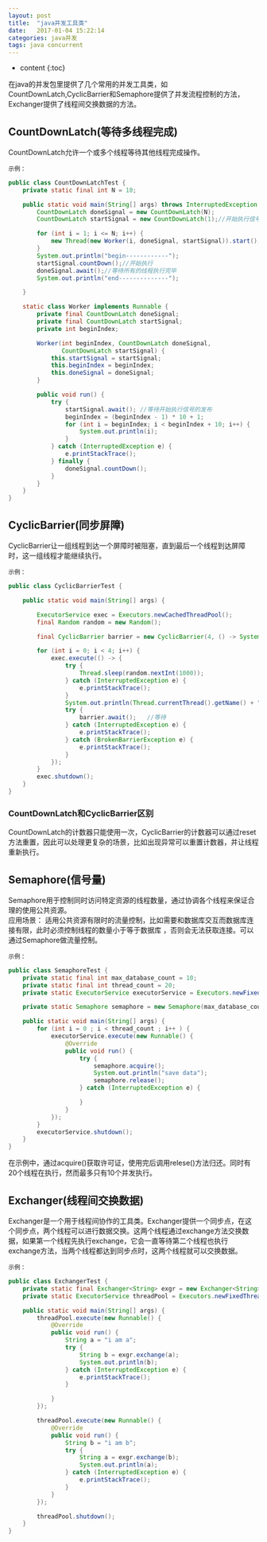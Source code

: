 ```yaml
---
layout: post
title:  "java并发工具类"
date:   2017-01-04 15:22:14
categories: java并发
tags: java concurrent
---
```


* content
{:toc}

在java的并发包里提供了几个常用的并发工具类，如CountDownLatch,CyclicBarrier和Semaphore提供了并发流程控制的方法，Exchanger提供了线程间交换数据的方法。  






## CountDownLatch(等待多线程完成)
CountDownLatch允许一个或多个线程等待其他线程完成操作。  

`示例：`  
  
```java    
public class CountDownLatchTest {
    private static final int N = 10;

    public static void main(String[] args) throws InterruptedException {
        CountDownLatch doneSignal = new CountDownLatch(N);
        CountDownLatch startSignal = new CountDownLatch(1);//开始执行信号

        for (int i = 1; i <= N; i++) {
            new Thread(new Worker(i, doneSignal, startSignal)).start();//线程启动了
        }
        System.out.println("begin------------");
        startSignal.countDown();//开始执行
        doneSignal.await();//等待所有的线程执行完毕
        System.out.println("end--------------");

    }

    static class Worker implements Runnable {
        private final CountDownLatch doneSignal;
        private final CountDownLatch startSignal;
        private int beginIndex;

        Worker(int beginIndex, CountDownLatch doneSignal,
               CountDownLatch startSignal) {
            this.startSignal = startSignal;
            this.beginIndex = beginIndex;
            this.doneSignal = doneSignal;
        }

        public void run() {
            try {
                startSignal.await(); //等待开始执行信号的发布
                beginIndex = (beginIndex - 1) * 10 + 1;
                for (int i = beginIndex; i < beginIndex + 10; i++) {
                    System.out.println(i);
                }
            } catch (InterruptedException e) {
                e.printStackTrace();
            } finally {
                doneSignal.countDown();
            }
        }
    }
}
```  

## CyclicBarrier(同步屏障)
CyclicBarrier让一组线程到达一个屏障时被阻塞，直到最后一个线程到达屏障时，这一组线程才能继续执行。  

`示例：`  
  
```java  
public class CyclicBarrierTest {

    public static void main(String[] args) {

        ExecutorService exec = Executors.newCachedThreadPool();
        final Random random = new Random();

        final CyclicBarrier barrier = new CyclicBarrier(4, () -> System.out.println("准备完毕"));

        for (int i = 0; i < 4; i++) {
            exec.execute(() -> {
                try {
                    Thread.sleep(random.nextInt(1000));
                } catch (InterruptedException e) {
                    e.printStackTrace();
                }
                System.out.println(Thread.currentThread().getName() + "  准备就绪");
                try {
                    barrier.await();   //等待
                } catch (InterruptedException e) {
                    e.printStackTrace();
                } catch (BrokenBarrierException e) {
                    e.printStackTrace();
                }
            });
        }
        exec.shutdown();
    }
}
```  

### CountDownLatch和CyclicBarrier区别  
CountDownLatch的计数器只能使用一次，CyclicBarrier的计数器可以通过reset方法重置，因此可以处理更复杂的场景，比如出现异常可以重置计数器，并让线程重新执行。

## Semaphore(信号量)  
Semaphore用于控制同时访问特定资源的线程数量，通过协调各个线程来保证合理的使用公共资源。  
应用场景： 适用公共资源有限时的流量控制，比如需要和数据库交互而数据库连接有限，此时必须控制线程的数量小于等于数据库
，否则会无法获取连接。可以通过Semaphore做流量控制。  

`示例：`  
  
```java    
public class SemaphoreTest {
    private static final int max_database_count = 10;
    private static final int thread_count = 20;
    private static ExecutorService executorService = Executors.newFixedThreadPool(thread_count);

    private static Semaphore semaphore = new Semaphore(max_database_count);

    public static void main(String[] args) {
        for (int i = 0 ; i < thread_count ; i++ ) {
            executorService.execute(new Runnable() {
                @Override
                public void run() {
                    try {
                        semaphore.acquire();
                        System.out.println("save data");
                        semaphore.release();
                    } catch (InterruptedException e) {

                    }
                }
            });
        }
        executorService.shutdown();
    }
}
```  

在示例中，通过acquire()获取许可证，使用完后调用relese()方法归还。同时有20个线程在执行，然而最多只有10个并发执行。  

## Exchanger(线程间交换数据)
Exchanger是一个用于线程间协作的工具类。Exchanger提供一个同步点，在这个同步点，两个线程可以进行数据交换。这两个线程通过exchange方法交换数据，如果第一个线程先执行exchange，它会一直等待第二个线程也执行exchange方法，当两个线程都达到同步点时，这两个线程就可以交换数据。  

`示例：`  
  
```java  
public class ExchangerTest {
    private static final Exchanger<String> exgr = new Exchanger<String>();
    private static ExecutorService threadPool = Executors.newFixedThreadPool(2);

    public static void main(String[] args) {
        threadPool.execute(new Runnable() {
            @Override
            public void run() {
                String a = "i am a";
                try {
                    String b = exgr.exchange(a);
                    System.out.println(b);
                } catch (InterruptedException e) {
                    e.printStackTrace();
                }

            }
        });

        threadPool.execute(new Runnable() {
            @Override
            public void run() {
                String b = "i am b";
                try {
                    String a = exgr.exchange(b);
                    System.out.println(a);
                } catch (InterruptedException e) {
                    e.printStackTrace();
                }
            }
        });

        threadPool.shutdown();
    }
}
```  
  